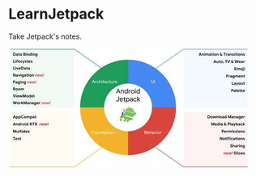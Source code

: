 # LearnJetpack
Take Jetpack's notes.

![Jetpack](https://github.com/Simplation/LearnJetpack/blob/main/pic/Jetpack%20%E6%9E%84%E6%88%90.jpg)

